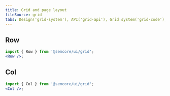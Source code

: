 ```yaml
---
title: Grid and page layout
fileSource: grid
tabs: Design('grid-system'), API('grid-api'), Grid system('grid-code'), Changelog('grid-changelog')
---
```


## Row

```jsx
import { Row } from '@semcore/ui/grid';
<Row />;
```

<TypesView type="RowProps" :types={...types} />

## Col

```jsx
import { Col } from '@semcore/ui/grid';
<Col />;
```

<TypesView type="ColProps" :types={...types} />

<script setup>import { data as types } from '@types.data.ts';</script>
